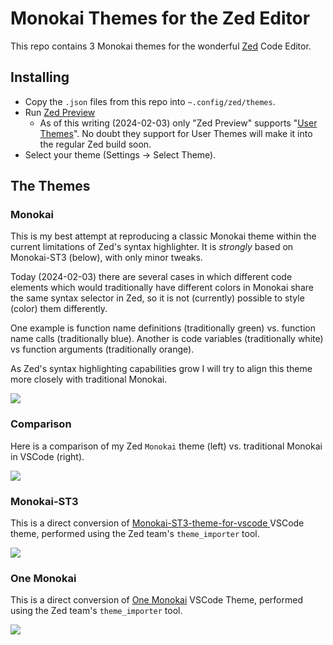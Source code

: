 # Monokai Themes for the Zed Editor

This repo contains 3 Monokai themes for the wonderful [Zed](https://zed.dev) Code Editor.

## Installing
- Copy the `.json` files from this repo into `~.config/zed/themes`.
- Run [Zed Preview](https://zed.dev/releases/preview)
    - As of this writing (2024-02-03) only "Zed Preview" supports "[User Themes](https://zed.dev/blog/user-themes-now-in-preview)".  No doubt they support for User Themes will make it into the regular Zed build soon.
- Select your theme (Settings -> Select Theme).

## The Themes
### Monokai
This is my best attempt at reproducing a classic Monokai theme within the current limitations of Zed's syntax highlighter. It is _strongly_ based on Monokai-ST3 (below), with only minor tweaks.

Today (2024-02-03) there are several cases in which different code elements which would traditionally have different colors in Monokai share the same syntax selector in Zed, so it is not (currently) possible to style (color) them differently.

One example is function name definitions (traditionally green) vs. function name calls (traditionally blue).  Another is code variables (traditionally white) vs function arguments (traditionally orange).

As Zed's syntax highlighting capabilities grow I will try to align this theme more closely with traditional Monokai.

![](img/screenshot_monokai.png)

### Comparison

Here is a comparison of my Zed `Monokai` theme (left) vs. traditional Monokai in VSCode (right).

![](img/zed_vscode_comparison.png)

### Monokai-ST3
This is a direct conversion of [Monokai-ST3-theme-for-vscode
](https://github.com/volosovich/Monokai-ST3-theme-for-vscode) VSCode theme, performed using the Zed team's `theme_importer` tool.

![](img/screenshot_monokai_st3.png)

### One Monokai
This is a direct conversion of [One Monokai](https://github.com/azemoh/vscode-one-monokai/tree/master) VSCode Theme, performed using the Zed team's `theme_importer` tool.

![](img/screenshot_one_monokai.png)
